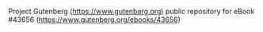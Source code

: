 Project Gutenberg (https://www.gutenberg.org) public repository for eBook #43656 (https://www.gutenberg.org/ebooks/43656)
